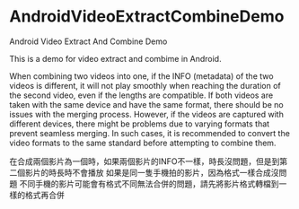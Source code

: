 # AndroidVideoExtractCombineDemo
Android Video Extract And Combine Demo

This is a demo for video extract and combime in Android.

When combining two videos into one, if the INFO (metadata) of the two videos is different, it will not play smoothly when reaching the duration of the second video, even if the lengths are compatible. If both videos are taken with the same device and have the same format, there should be no issues with the merging process. However, if the videos are captured with different devices, there might be problems due to varying formats that prevent seamless merging. In such cases, it is recommended to convert the video formats to the same standard before attempting to combine them.

在合成兩個影片為一個時，如果兩個影片的INFO不一樣，時長沒問題，但是到第二個影片的時長時不會播放
如果是同一隻手機拍的影片，因為格式一樣合成沒問題
不同手機的影片可能會有格式不同無法合併的問題，請先將影片格式轉檔到一樣的格式再合併
